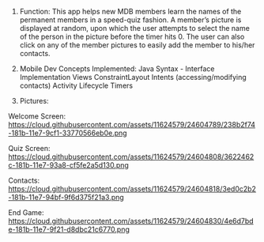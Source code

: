 1. Function: This app helps new MDB members learn the names of the permanent members in a speed-quiz fashion. A member’s picture is displayed at random, upon which the user attempts to select the name of the person in the picture before the timer hits 0. The user can also click on any of the member pictures to easily add the member to his/her contacts.

2. Mobile Dev Concepts Implemented:
Java Syntax - Interface Implementation
Views
ConstraintLayout
Intents (accessing/modifying contacts)
Activity Lifecycle
Timers
3. Pictures: 

Welcome Screen: https://cloud.githubusercontent.com/assets/11624579/24604789/238b2f74-181b-11e7-9cf1-33770566eb0e.png

Quiz Screen: https://cloud.githubusercontent.com/assets/11624579/24604808/3622462c-181b-11e7-93a8-cf5fe2a5d130.png

Contacts: https://cloud.githubusercontent.com/assets/11624579/24604818/3ed0c2b2-181b-11e7-94bf-9f6d375f21a3.png

End Game: https://cloud.githubusercontent.com/assets/11624579/24604830/4e6d7bde-181b-11e7-9f21-d8dbc21c6770.png

